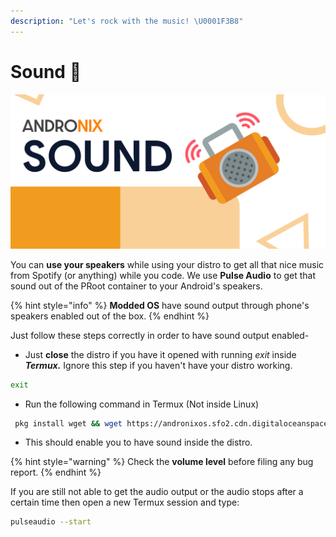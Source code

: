 ```yaml
---
description: "Let's rock with the music! \U0001F3B8"
---
```


# Sound 🎵

![](../.gitbook/assets/sound_banner.png)

You can **use your speakers** while using your distro to get all that nice music from Spotify \(or anything\) while you code. We use **Pulse Audio** to get that sound out of the PRoot container to your Android's speakers.

{% hint style="info" %}
**Modded OS** have sound output through phone's speakers enabled out of the box.
{% endhint %}

Just follow these steps correctly in order to have sound output enabled-

* Just **close** the distro if you have it opened with running _exit_ inside _**Termux.**_ Ignore this step if you haven't have your distro working.

```bash
exit
```

* Run the following command in Termux \(Not inside Linux\)

```bash
 pkg install wget && wget https://andronixos.sfo2.cdn.digitaloceanspaces.com/OS-Files/setup-audio.sh && chmod +x setup-audio.sh && ./setup-audio.sh
```

* This should enable you to have sound inside the distro.

{% hint style="warning" %}
Check the **volume level** before filing any bug report.
{% endhint %}

If you are still not able to get the audio output or the audio stops after a certain time then open a new Termux session and type:

```bash
pulseaudio --start
```

